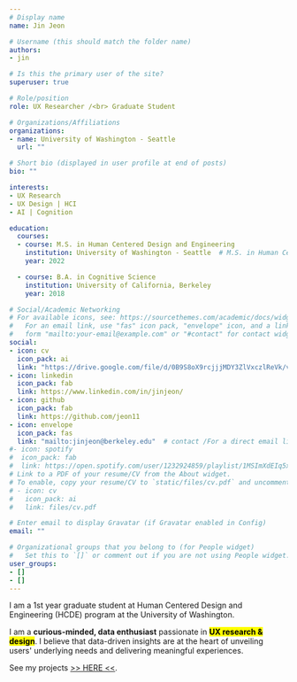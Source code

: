 ```yaml
---
# Display name
name: Jin Jeon

# Username (this should match the folder name)
authors:
- jin

# Is this the primary user of the site?
superuser: true

# Role/position
role: UX Researcher /<br> Graduate Student

# Organizations/Affiliations
organizations:
- name: University of Washington - Seattle
  url: ""

# Short bio (displayed in user profile at end of posts)
bio: ""

interests:
- UX Research
- UX Design | HCI
- AI | Cognition

education:
  courses:
  - course: M.S. in Human Centered Design and Engineering
    institution: University of Washington - Seattle  # M.S. in Human Centered Design and Engineering
    year: 2022

  - course: B.A. in Cognitive Science
    institution: University of California, Berkeley
    year: 2018

# Social/Academic Networking
# For available icons, see: https://sourcethemes.com/academic/docs/widgets/#icons
#   For an email link, use "fas" icon pack, "envelope" icon, and a link in the
#   form "mailto:your-email@example.com" or "#contact" for contact widget.
social:
- icon: cv
  icon_pack: ai
  link: "https://drive.google.com/file/d/0B9S8oX9rcjjjMDY3ZlVxczlReVk/view?usp=sharing"
- icon: linkedin
  icon_pack: fab
  link: https://www.linkedin.com/in/jinjeon/
- icon: github
  icon_pack: fab
  link: https://github.com/jeon11
- icon: envelope
  icon_pack: fas
  link: "mailto:jinjeon@berkeley.edu"  # contact /For a direct email link, use "mailto:test@example.org".
#- icon: spotify
#  icon_pack: fab
#  link: https://open.spotify.com/user/1232924859/playlist/1MSImXdEIq5x1iqXRJurjZ
# Link to a PDF of your resume/CV from the About widget.
# To enable, copy your resume/CV to `static/files/cv.pdf` and uncomment the lines below.  
# - icon: cv
#   icon_pack: ai
#   link: files/cv.pdf

# Enter email to display Gravatar (if Gravatar enabled in Config)
email: ""

# Organizational groups that you belong to (for People widget)
#   Set this to `[]` or comment out if you are not using People widget.  
user_groups:
- []
- []
---
```


I am a 1st year graduate student at Human Centered Design and Engineering (HCDE) program at the University of Washington.

I am a **curious-minded, data enthusiast** passionate in <mark>**UX research & design**</mark>. I believe that data-driven insights are at the heart of unveiling users' underlying needs and delivering meaningful experiences.

See my projects [>> HERE <<](#projects).
<!-- I come with a background in psychology and data science for several years. and have been working with data for several years. I My previous experiences range from research in academia to project management in various startups. -->
<!-- My previous experiences range from working as a research analyst in academia to various startups focusing in UX research, project and product management.   -->

<!-- Just as cameras were first invented based on our visual system, I believe cognitive science and current endeavors in artificial intelligence are studies that attempt to imitate the human brain, and ultimately better understand human cognition. -->

<!-- <a href="https://drive.google.com/file/d/0B9S8oX9rcjjjMDY3ZlVxczlReVk/view?usp=sharing" target="_blank">Click here for CV.</a> -->
